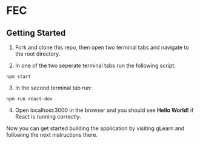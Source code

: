 # FEC

## Getting Started

1. Fork and clone this repo, then open two terminal tabs and navigate to the root directory.

2. In one of the two seperate terminal tabs run the following script:

```
npm start
```

3. In the second terminal tab run:

```
npm run react-dev
```

4. Open localhost:3000 in the browser and you should see **Hello World!** if React is running correctly.

Now you can get started building the application by visiting gLearn and following the next instructions there.
